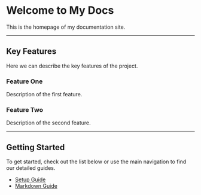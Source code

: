 # Welcome to My Docs

This is the homepage of my documentation site.

---

## Key Features

Here we can describe the key features of the project.

### Feature One

Description of the first feature.

### Feature Two

Description of the second feature.

---

## Getting Started

To get started, check out the list below or use the main navigation to find our detailed guides.

* [Setup Guide](setup-guide.md)
* [Markdown Guide](markdown-guide.md)